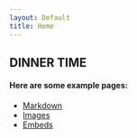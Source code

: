 ```yaml
---
layout: Default
title: Home
---
```


## DINNER TIME


#### Here are some example pages:

- [Markdown](02-markdown-examples)
- [Images](03-images-examples)
- [Embeds](04-embeds-examples)
